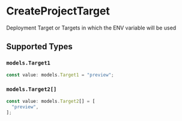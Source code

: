 # CreateProjectTarget

Deployment Target or Targets in which the ENV variable will be used


## Supported Types

### `models.Target1`

```typescript
const value: models.Target1 = "preview";
```

### `models.Target2[]`

```typescript
const value: models.Target2[] = [
  "preview",
];
```

